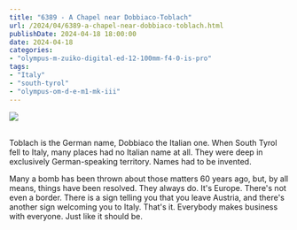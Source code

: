 ```yaml
---
title: "6389 - A Chapel near Dobbiaco-Toblach"
url: /2024/04/6389-a-chapel-near-dobbiaco-toblach.html
publishDate: 2024-04-18 18:00:00
date: 2024-04-18
categories:
- "olympus-m-zuiko-digital-ed-12-100mm-f4-0-is-pro"
tags:
- "Italy"
- "south-tyrol"
- "olympus-om-d-e-m1-mk-iii"
---
```

<div class="container">
<div class="center"><a target="_blank" href="https://d25zfm9zpd7gm5.cloudfront.net/1200x1200/2020/20200904_100941_lr.jpg"><img class="webfeedsFeaturedVisual" src="https://d25zfm9zpd7gm5.cloudfront.net/0600x0600/2020/20200904_100941_lr.jpg" /></a></div>
</div>
<br />

Toblach is the German name, Dobbiaco the Italian one. When
South Tyrol fell to Italy, many places had no Italian name
at all. They were deep in exclusively German-speaking
territory. Names had to be invented.

Many a bomb has been thrown about those matters 60 years
ago, but, by all means, things have been resolved. They always
do. It's Europe. There's not even a border. There is a sign
telling you that you leave Austria, and there's another sign
welcoming you to Italy. That's it. Everybody makes business
with everyone. Just like it should be.
